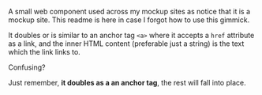 A small web component used across my mockup sites as notice that it is a mockup site.
This readme is here in case I forgot how to use this gimmick.

It doubles or is similar to an anchor tag `<a>` where it accepts a `href` attribute as a link, and the inner HTML content (preferable just a string) is the text which the link links to.

Confusing?

Just remember, **it doubles as a an anchor tag**, the rest will fall into place.
